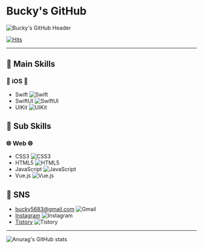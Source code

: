 # Bucky's GitHub

![Bucky's GitHub Header](https://capsule-render.vercel.app/api?type=transparent&color=0:453C59,30:C79BF2,100:2C3140&fontColor=B0BAD9&height=300&section=header&text=Bucky's%20Github!&fontAlign=50&fontAlign=70&fontSize=90&desc=Welcome%20to%20my%20GitHub&descSize=30&descAlign=70&descAlignY=70&textBg=true)

[![Hits](https://hits.seeyoufarm.com/api/count/incr/badge.svg?url=https%3A%2F%2Fgithub.com%2FBucky5683%2Fhit-counter&count_bg=%23D9D59A&title_bg=%23143959&icon=pinboard.svg&icon_color=%23F2F2F2&title=hits&edge_flat=false)](https://hits.seeyoufarm.com/)

---

## 📌 Main Skills
### 🍎 iOS 🍎
- Swift ![Swift](https://img.shields.io/badge/Swift-F05138?style=flat-square&logo=Swift&logoColor=white)
- SwiftUI ![SwiftUI](https://img.shields.io/badge/SwiftUI-056CF2?style=flat-square&logo=Swift&logoColor=white)
- UIKit ![UIKit](https://img.shields.io/badge/UIKit-05AFF2?style=flat-square&logo=Swift&logoColor=white)

## 📌 Sub Skills
### 🌐 Web 🌐
- CSS3 ![CSS3](https://img.shields.io/badge/CSS3-1572B6?style=flat-square&logo=css3&logoColor=white)
- HTML5 ![HTML5](https://img.shields.io/badge/HTML5-E34F26?style=flat-square&logo=html5&logoColor=white)
- JavaScript ![JavaScript](https://img.shields.io/badge/JavaScript-F7DF1E?style=flat-square&logo=javascript&logoColor=black)
- Vue.js ![Vue.js](https://img.shields.io/badge/Vue.js-4FC08D?style=flat-square&logo=vue.js&logoColor=white)

## 💬 SNS
- [bucky5683@gmail.com](mailto:bucky5683@gmail.com) ![Gmail](https://img.shields.io/badge/bucky5683@gmail.com-EA4335?style=flat-square&logo=Gmail&logoColor=white)
- [Instagram](https://www.instagram.com/sy8_546/) ![Instagram](https://img.shields.io/badge/Instagram-DD2A7B?style=flat-square&logo=Instagram&logoColor=white)
- [Tistory](https://sy5683.tistory.com/) ![Tistory](https://img.shields.io/badge/Tistory-000000?style=flat-square&logo=Tistory&logoColor=white)

---

![Anurag's GitHub stats](https://github-readme-stats.vercel.app/api?username=Bucky5683&show_icons=true&theme=material-palenight)
